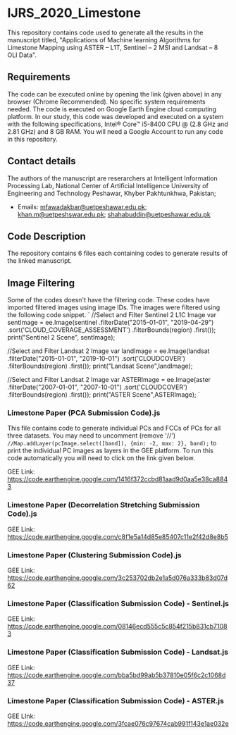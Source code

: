 # IJRS_2020_Limestone
This repository contains code used to generate all the results in the manuscript titled, "Applications of Machine learning Algorithms for Limestone Mapping using ASTER – L1T, Sentinel – 2 MSI and Landsat – 8 OLI Data".

## Requirements
The code can be executed online by opening the link (given above) in any browser (Chrome Recommended). No specific system requirements needed. The code is executed on Google Earth Engine cloud computing platform. In our study, this code was developed and executed on a system with the following specifications, Intel® Core™ i5-8400 CPU @ (2.8 GHz and 2.81 GHz) and 8 GB RAM.
You will need a Google Account to run any code in this repository.

## Contact details
The authors of the manuscript are reserarchers at Intelligent Information Processing Lab, National Center of Artificial Intelligence University of Engineering and Technology Peshawar, Khyber Pakhtunkhwa, Pakistan;
* Emails:  mfawadakbar@uetpeshawar.edu.pk; khan.m@uetpeshswar.edu.pk; shahabuddin@uetpeshawar.edu.pk

## Code Description
The repository contains 6 files each containing codes to generate results of the linked manuscript.

## Image Filtering
Some of the codes doesn't have the filtering code. These codes have imported filtered images using image IDs. The images were filtered using the following code snippet.
`
//Select and Filter Sentinel 2 L1C Image
var sentImage = ee.Image(sentinel
.filterDate("2015-01-01", "2019-04-29")
.sort('CLOUD_COVERAGE_ASSESSMENT')
.filterBounds(region)
.first());
print("Sentinel 2 Scene", sentImage);
 
//Select and Filter Landsat 2 Image
var landImage = ee.Image(landsat
.filterDate("2015-01-01", "2019-10-01")
.sort('CLOUDCOVER')
.filterBounds(region)
.first());
print("Landsat Scene",landImage);

//Select and Filter Landsat 2 Image
var ASTERImage = ee.Image(aster
.filterDate("2007-01-01", "2007-10-01")
.sort('CLOUDCOVER')
.filterBounds(region)
.first());
print("ASTER Scene",ASTERImage);
`

### Limestone Paper (PCA Submission Code).js
This file contains code to generate individual PCs and FCCs of PCs for all three datasets. You may need to uncomment (remove '//') `//Map.addLayer(pcImage.select([band]), {min: -2, max: 2}, band);` to print the individual PC images as layers in the GEE platform. To run this code automatically you will need to click on the link given below.

GEE Link: https://code.earthengine.google.com/1416f372ccbd81aad9d0aa5e38ca8843

### Limestone Paper (Decorrelation Stretching Submission Code).js

GEE Link: https://code.earthengine.google.com/c8f1e5a14d85e85407c11e2f42d8e8b5

### Limestone Paper (Clustering Submission Code).js

GEE Link: https://code.earthengine.google.com/3c253702db2e1a5d076a333b83d07d62

### Limestone Paper (Classification Submission Code) - Sentinel.js

GEE Link: https://code.earthengine.google.com/08146ecd555c5c854f215b831cb71083

### Limestone Paper (Classification Submission Code) - Landsat.js

GEE Link: https://code.earthengine.google.com/bba5bd99ab5b37810e05f6c2c1068d37

### Limestone Paper (Classification Submission Code) - ASTER.js

GEE LInk: https://code.earthengine.google.com/3fcae076c97674cab991f143e1ae032e
